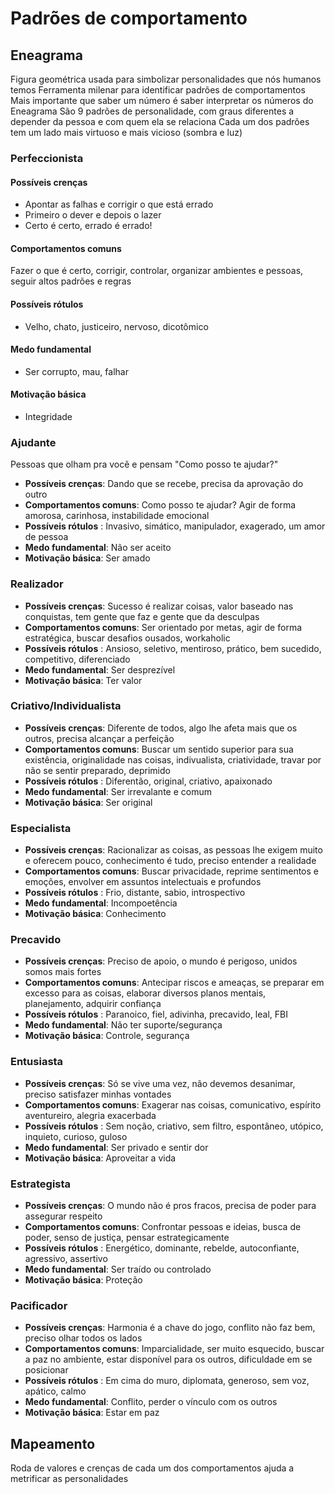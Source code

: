 # Padrões de comportamento

## Eneagrama

Figura geométrica usada para simbolizar personalidades que nós humanos temos
Ferramenta milenar para identificar padrões de comportamentos
Mais importante que saber um número é saber interpretar os números do Eneagrama
São 9 padrões de personalidade, com graus diferentes a depender da pessoa e com quem ela se relaciona
Cada um dos padrões tem um lado mais virtuoso e mais vicioso (sombra e luz)

### Perfeccionista

#### Possíveis crenças

- Apontar as falhas e corrigir o que está errado
- Primeiro o dever e depois o lazer
- Certo é certo, errado é errado!

#### Comportamentos comuns

Fazer o que é certo, corrigir, controlar, organizar ambientes e pessoas, seguir altos padrões e regras

#### Possíveis rótulos

- Velho, chato, justiceiro, nervoso, dicotômico

#### Medo fundamental

- Ser corrupto, mau, falhar

#### Motivação básica

- Integridade

### Ajudante

Pessoas que olham pra você e pensam "Como posso te ajudar?"

- **Possíveis crenças**: Dando que se recebe, precisa da aprovação do outro
- **Comportamentos comuns**: Como posso te ajudar? Agir de forma amorosa, carinhosa, instabilidade emocional
- **Possíveis rótulos** : Invasivo, simático, manipulador, exagerado, um amor de pessoa
- **Medo fundamental**: Não ser aceito
- **Motivação básica**: Ser amado

### Realizador

- **Possíveis crenças**: Sucesso é realizar coisas, valor baseado nas conquistas, tem gente que faz e gente que da desculpas
- **Comportamentos comuns**: Ser orientado por metas, agir de forma estratégica, buscar desafios ousados, workaholic
- **Possíveis rótulos** : Ansioso, seletivo, mentiroso, prático, bem sucedido, competitivo, diferenciado
- **Medo fundamental**: Ser desprezível
- **Motivação básica**: Ter valor

### Criativo/Individualista

- **Possíveis crenças**: Diferente de todos, algo lhe afeta mais que os outros, precisa alcançar a perfeição
- **Comportamentos comuns**: Buscar um sentido superior para sua existência, originalidade nas coisas, indivualista, criatividade, travar por não se sentir preparado, deprimido
- **Possíveis rótulos** : Diferentão, original, criativo, apaixonado
- **Medo fundamental**: Ser irrevalante e comum
- **Motivação básica**: Ser original

### Especialista

- **Possíveis crenças**: Racionalizar as coisas, as pessoas lhe exigem muito e oferecem pouco, conhecimento é tudo, preciso entender a realidade
- **Comportamentos comuns**: Buscar privacidade, reprime sentimentos e emoções, envolver em assuntos intelectuais e profundos
- **Possíveis rótulos** : Frio, distante, sabio, introspectivo
- **Medo fundamental**: Incompoetência
- **Motivação básica**: Conhecimento

### Precavido

- **Possíveis crenças**: Preciso de apoio, o mundo é perigoso, unidos somos mais fortes
- **Comportamentos comuns**: Antecipar riscos e ameaças, se preparar em excesso para as coisas, elaborar diversos planos mentais, planejamento, adquirir confiança
- **Possíveis rótulos** : Paranoico, fiel, adivinha, precavido, leal, FBI
- **Medo fundamental**: Não ter suporte/segurança
- **Motivação básica**: Controle, segurança

### Entusiasta

- **Possíveis crenças**: Só se vive uma vez, não devemos desanimar, preciso satisfazer minhas vontades
- **Comportamentos comuns**: Exagerar nas coisas, comunicativo, espírito aventureiro, alegria exacerbada
- **Possíveis rótulos** : Sem noção, criativo, sem filtro, espontâneo, utópico, inquieto, curioso, guloso
- **Medo fundamental**: Ser privado e sentir dor
- **Motivação básica**: Aproveitar a vida

### Estrategista

- **Possíveis crenças**: O mundo não é pros fracos, precisa de poder para assegurar respeito
- **Comportamentos comuns**: Confrontar pessoas e ideias, busca de poder, senso de justiça, pensar estrategicamente
- **Possíveis rótulos** : Energético, dominante, rebelde, autoconfiante, agressivo, assertivo
- **Medo fundamental**: Ser traído ou controlado
- **Motivação básica**: Proteção

### Pacificador

- **Possíveis crenças**: Harmonia é a chave do jogo, conflito não faz bem, preciso olhar todos os lados
- **Comportamentos comuns**: Imparcialidade, ser muito esquecido, buscar a paz no ambiente, estar disponível para os outros, dificuldade em se posicionar
- **Possíveis rótulos** : Em cima do muro, diplomata, generoso, sem voz, apático, calmo
- **Medo fundamental**: Conflito, perder o vínculo com os outros
- **Motivação básica**: Estar em paz

## Mapeamento

Roda de valores e crenças de cada um dos comportamentos ajuda a metrificar as personalidades
